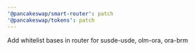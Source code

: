 ```yaml
---
'@pancakeswap/smart-router': patch
'@pancakeswap/tokens': patch
---
```


Add whitelist bases in router for susde-usde, olm-ora, ora-brm

